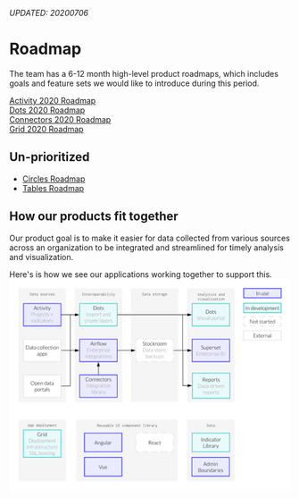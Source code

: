 _UPDATED: 20200706_

# Roadmap 
The team has a 6-12 month high-level product roadmaps, which includes goals and feature sets we would like to introduce during this period.

[Activity 2020 Roadmap](/start/roadmap/activity-roadmap.md)<br>
[Dots 2020 Roadmap](/start/roadmap/dots-roadmap.md)<br>
[Connectors 2020 Roadmap](/start/roadmap/connectors-roadmap.md)<br>
[Grid 2020 Roadmap](/start/roadmap/grid-roadmap.md)

## Un-prioritized
  * [Circles Roadmap](https://github.com/hikaya/wiki/tree/ccc5bc2a36efd74ec633eff4a9812768a0f2950f/start/circles-roadmap.md)
  * [Tables Roadmap](https://github.com/hikaya/wiki/tree/ccc5bc2a36efd74ec633eff4a9812768a0f2950f/start/tables-roadmap.md)

## How our products fit together
Our product goal is to make it easier for data collected from various sources across an organization to be integrated and streamlined for timely analysis and visualization.

Here's is how we see our applications working together to support this.
![](../../assets/20200626_product_flow.png)


